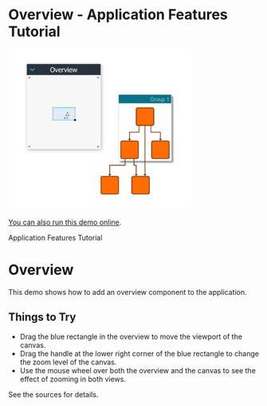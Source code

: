 # Overview - Application Features Tutorial

<img src="../../resources/image/feature-overview-component.png" alt="demo-thumbnail" height="320"/>

[You can also run this demo online](https://live.yworks.com/demos/03-tutorial-application-features/overview/index.html).

Application Features Tutorial

# Overview

This demo shows how to add an overview component to the application.

## Things to Try

- Drag the blue rectangle in the overview to move the viewport of the canvas.
- Drag the handle at the lower right corner of the blue rectangle to change the zoom level of the canvas.
- Use the mouse wheel over both the overview and the canvas to see the effect of zooming in both views.

See the sources for details.
